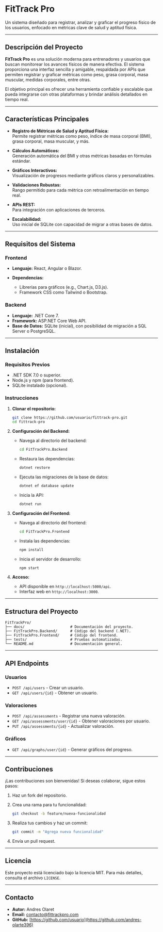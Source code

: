# **FitTrack Pro**

Un sistema diseñado para registrar, analizar y graficar el progreso físico de los usuarios, enfocado en métricas clave de salud y aptitud física.

---

## **Descripción del Proyecto**

**FitTrack Pro** es una solución moderna para entrenadores y usuarios que buscan monitorear los avances físicos de manera efectiva. El sistema proporciona una interfaz sencilla y amigable, respaldada por APIs que permiten registrar y graficar métricas como peso, grasa corporal, masa muscular, medidas corporales, entre otras.

El objetivo principal es ofrecer una herramienta confiable y escalable que pueda integrarse con otras plataformas y brindar análisis detallados en tiempo real.

---

## **Características Principales**

- **Registro de Métricas de Salud y Aptitud Física:**  
  Permite registrar métricas como peso, índice de masa corporal (BMI), grasa corporal, masa muscular, y más.

- **Cálculos Automáticos:**  
  Generación automática del BMI y otras métricas basadas en fórmulas estándar.

- **Gráficos Interactivos:**  
  Visualización de progresos mediante gráficos claros y personalizables.

- **Validaciones Robustas:**  
  Rango permitido para cada métrica con retroalimentación en tiempo real.

- **APIs REST:**  
  Para integración con aplicaciones de terceros.

- **Escalabilidad:**  
  Uso inicial de SQLite con capacidad de migrar a otras bases de datos.

---

## **Requisitos del Sistema**

### **Frontend**

- **Lenguaje:** React, Angular o Blazor.

- **Dependencias:** 

  - Librerías para gráficos (e.g., Chart.js, D3.js).
  - Framework CSS como Tailwind o Bootstrap.

### **Backend**

- **Lenguaje:** .NET Core 7.
- **Framework:** ASP.NET Core Web API.
- **Base de Datos:** SQLite (inicial), con posibilidad de migración a SQL Server o PostgreSQL.

---

## **Instalación**

### **Requisitos Previos**

- .NET SDK 7.0 o superior.
- Node.js y npm (para frontend).
- SQLite instalado (opcional).

### **Instrucciones**

1. **Clonar el repositorio:**

   ```bash
   git clone https://github.com/usuario/fittrack-pro.git
   cd fittrack-pro
   ```

2. **Configuración del Backend:**
   - Navega al directorio del backend:

     ```bash
     cd FitTrackPro.Backend
     ```

   - Restaura las dependencias:

     ```bash
     dotnet restore
     ```

   - Ejecuta las migraciones de la base de datos:

     ```bash
     dotnet ef database update
     ```

   - Inicia la API:

     ```bash
     dotnet run
     ```

3. **Configuración del Frontend:**
   - Navega al directorio del frontend:

     ```bash
     cd FitTrackPro.Frontend
     ```

   - Instala las dependencias:

     ```bash
     npm install
     ```

   - Inicia el servidor de desarrollo:

     ```bash
     npm start
     ```

4. **Acceso:**
   - API disponible en `http://localhost:5000/api`.
   - Interfaz web en `http://localhost:3000`.

---

## **Estructura del Proyecto**

```plaintext
FitTrackPro/
├── docs/                     # Documentación del proyecto.
├── FitTrackPro.Backend/      # Código del backend (.NET).
├── FitTrackPro.Frontend/     # Código del frontend.
├── tests/                    # Pruebas automatizadas.
└── README.md                 # Documentación general.
```

---

## **API Endpoints**

### **Usuarios**

- `POST /api/users` - Crear un usuario.
- `GET /api/users/{id}` - Obtener un usuario.

### **Valoraciones**

- `POST /api/assessments` - Registrar una nueva valoración.
- `GET /api/assessments/user/{id}` - Obtener valoraciones por usuario.
- `PUT /api/assessments/{id}` - Actualizar valoración.

### **Gráficos**

- `GET /api/graphs/user/{id}` - Generar gráficos del progreso.

---

## **Contribuciones**

¡Las contribuciones son bienvenidas! Si deseas colaborar, sigue estos pasos:

1. Haz un fork del repositorio.
2. Crea una rama para tu funcionalidad:

   ```bash
   git checkout -b feature/nueva-funcionalidad
   ```

3. Realiza tus cambios y haz un commit:

   ```bash
   git commit -m "Agrega nueva funcionalidad"
   ```

4. Envía un pull request.

---

## **Licencia**

Este proyecto está licenciado bajo la licencia MIT. Para más detalles, consulta el archivo `LICENSE`.

---

## **Contacto**

- **Autor:** Andres Olaret
- **Email:** contacto@fittrackpro.com
- **GitHub:** [https://github.com/usuario](https://github.com/andres-olarte396)
